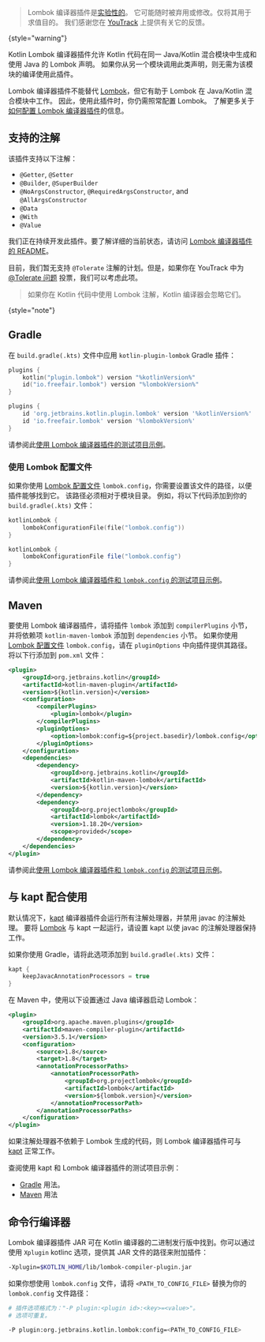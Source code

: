 [//]: # (title: Lombok 编译器插件)

> Lombok 编译器插件是[实验性的](components-stability.md)。
> 它可能随时被弃用或修改。仅将其用于求值目的。
> 我们感谢您在 [YouTrack](https://youtrack.jetbrains.com/issue/KT-7112) 上提供有关它的反馈。
>
{style="warning"}

Kotlin Lombok 编译器插件允许 Kotlin 代码在同一 Java/Kotlin 混合模块中生成和使用 Java 的 Lombok 声明。
如果你从另一个模块调用此类声明，则无需为该模块的编译使用此插件。

Lombok 编译器插件不能替代 [Lombok](https://projectlombok.org/)，但它有助于 Lombok 在 Java/Kotlin 混合模块中工作。
因此，使用此插件时，你仍需照常配置 Lombok。
了解更多关于[如何配置 Lombok 编译器插件](#using-the-lombok-configuration-file)的信息。

## 支持的注解

该插件支持以下注解：
* `@Getter`, `@Setter`
* `@Builder`, `@SuperBuilder`
* `@NoArgsConstructor`, `@RequiredArgsConstructor`, and `@AllArgsConstructor`
* `@Data`
* `@With`
* `@Value`

我们正在持续开发此插件。要了解详细的当前状态，请访问 [Lombok 编译器插件的 README](https://github.com/JetBrains/kotlin/tree/master/plugins/lombok)。

目前，我们暂无支持 `@Tolerate` 注解的计划。但是，如果你在 YouTrack 中为 [@Tolerate 问题](https://youtrack.jetbrains.com/issue/KT-53564/Kotlin-Lombok-Support-Tolerate) 投票，我们可以考虑此项。

> 如果你在 Kotlin 代码中使用 Lombok 注解，Kotlin 编译器会忽略它们。
>
{style="note"}

## Gradle

在 `build.gradle(.kts)` 文件中应用 `kotlin-plugin-lombok` Gradle 插件：

<tabs group="build-script">
<tab title="Kotlin" group-key="kotlin">

```kotlin
plugins {
    kotlin("plugin.lombok") version "%kotlinVersion%"
    id("io.freefair.lombok") version "%lombokVersion%"
}
```

</tab>
<tab title="Groovy" group-key="groovy">

```groovy
plugins {
    id 'org.jetbrains.kotlin.plugin.lombok' version '%kotlinVersion%'
    id 'io.freefair.lombok' version '%lombokVersion%'
}
```

</tab>
</tabs>

请参阅此[使用 Lombok 编译器插件的测试项目示例](https://github.com/kotlin-hands-on/kotlin-lombok-examples/tree/master/kotlin_lombok_gradle/nokapt)。

### 使用 Lombok 配置文件

如果你使用 [Lombok 配置文件](https://projectlombok.org/features/configuration) `lombok.config`，你需要设置该文件的路径，以便插件能够找到它。
该路径必须相对于模块目录。
例如，将以下代码添加到你的 `build.gradle(.kts)` 文件：

<tabs group="build-script">
<tab title="Kotlin" group-key="kotlin">

```kotlin
kotlinLombok {
    lombokConfigurationFile(file("lombok.config"))
}
```

</tab>
<tab title="Groovy" group-key="groovy">

```groovy
kotlinLombok {
    lombokConfigurationFile file("lombok.config")
}
```

</tab>
</tabs>

请参阅此[使用 Lombok 编译器插件和 `lombok.config` 的测试项目示例](https://github.com/kotlin-hands-on/kotlin-lombok-examples/tree/master/kotlin_lombok_gradle/withconfig)。

## Maven

要使用 Lombok 编译器插件，请将插件 `lombok` 添加到 `compilerPlugins` 小节，并将依赖项 `kotlin-maven-lombok` 添加到 `dependencies` 小节。
如果你使用 [Lombok 配置文件](https://projectlombok.org/features/configuration) `lombok.config`，请在 `pluginOptions` 中向插件提供其路径。将以下行添加到 `pom.xml` 文件：

```xml
<plugin>
    <groupId>org.jetbrains.kotlin</groupId>
    <artifactId>kotlin-maven-plugin</artifactId>
    <version>${kotlin.version}</version>
    <configuration>
        <compilerPlugins>
            <plugin>lombok</plugin>
        </compilerPlugins>
        <pluginOptions>
            <option>lombok:config=${project.basedir}/lombok.config</option>
        </pluginOptions>
    </configuration>
    <dependencies>
        <dependency>
            <groupId>org.jetbrains.kotlin</groupId>
            <artifactId>kotlin-maven-lombok</artifactId>
            <version>${kotlin.version}</version>
        </dependency>
        <dependency>
            <groupId>org.projectlombok</groupId>
            <artifactId>lombok</artifactId>
            <version>1.18.20</version>
            <scope>provided</scope>
        </dependency>
    </dependencies>
</plugin>
```

请参阅此[使用 Lombok 编译器插件和 `lombok.config` 的测试项目示例](https://github.com/kotlin-hands-on/kotlin-lombok-examples/tree/master/kotlin_lombok_maven/nokapt)。

## 与 kapt 配合使用

默认情况下，[kapt](kapt.md) 编译器插件会运行所有注解处理器，并禁用 javac 的注解处理。
要将 [Lombok](https://projectlombok.org/) 与 kapt 一起运行，请设置 kapt 以使 javac 的注解处理器保持工作。

如果你使用 Gradle，请将此选项添加到 `build.gradle(.kts)` 文件：

```groovy
kapt {
    keepJavacAnnotationProcessors = true
}
```

在 Maven 中，使用以下设置通过 Java 编译器启动 Lombok：

```xml
<plugin>
    <groupId>org.apache.maven.plugins</groupId>
    <artifactId>maven-compiler-plugin</artifactId>
    <version>3.5.1</version>
    <configuration>
        <source>1.8</source>
        <target>1.8</target>
        <annotationProcessorPaths>
            <annotationProcessorPath>
                <groupId>org.projectlombok</groupId>
                <artifactId>lombok</artifactId>
                <version>${lombok.version}</version>
            </annotationProcessorPath>
        </annotationProcessorPaths>
    </configuration>
</plugin>    
```

如果注解处理器不依赖于 Lombok 生成的代码，则 Lombok 编译器插件可与 [kapt](kapt.md) 正常工作。

查阅使用 kapt 和 Lombok 编译器插件的测试项目示例：
* [Gradle](https://github.com/JetBrains/kotlin/tree/master/libraries/tools/kotlin-gradle-plugin-integration-tests/src/test/resources/testProject/lombokProject/yeskapt) 用法。
* [Maven](https://github.com/kotlin-hands-on/kotlin-lombok-examples/tree/master/kotlin_lombok_maven/yeskapt) 用法

## 命令行编译器

Lombok 编译器插件 JAR 可在 Kotlin 编译器的二进制发行版中找到。你可以通过使用 `Xplugin` kotlinc 选项，提供其 JAR 文件的路径来附加插件：

```bash
-Xplugin=$KOTLIN_HOME/lib/lombok-compiler-plugin.jar
```

如果你想使用 `lombok.config` 文件，请将 `<PATH_TO_CONFIG_FILE>` 替换为你的 `lombok.config` 文件路径：

```bash
# 插件选项格式为："-P plugin:<plugin id>:<key>=<value>"。
# 选项可重复。

-P plugin:org.jetbrains.kotlin.lombok:config=<PATH_TO_CONFIG_FILE>
```